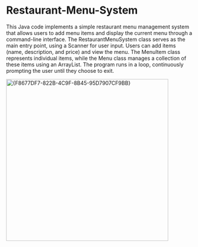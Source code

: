 # Restaurant-Menu-System
This Java code implements a simple restaurant menu management system that allows users to add menu items and display the current menu through a command-line interface. The RestaurantMenuSystem class serves as the main entry point, using a Scanner for user input. Users can add items (name, description, and price) and view the menu. The MenuItem class represents individual items, while the Menu class manages a collection of these items using an ArrayList. The program runs in a loop, continuously prompting the user until they choose to exit.

<img width="437" alt="{F8677DF7-822B-4C9F-8B45-95D7907CF9BB}" src="https://github.com/user-attachments/assets/7c28b74b-e7b5-4141-812d-e357d27f8768">
